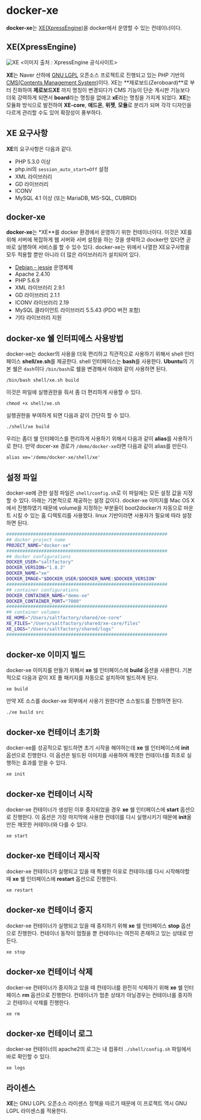 # docker-xe

**docker-xe**는 [XE(XpressEngine)](https://www.xpressengine.com/)을 docker에서 운영할 수 있는 컨테이너이다.


## XE(XpressEngine)

![XE](http://assets.hibrainapps.net/images/rest/data/498?size=full&m=1435845353)
<이미지 출처 : XpressEngine 공식사이트>

**XE**는 Naver 산하에 [GNU LGPL](https://en.wikipedia.org/wiki/GNU_Lesser_General_Public_License) 오픈소스 프로젝트로 진행되고 있는 PHP 기반의 [CMS(Contents Management System)](https://ko.wikipedia.org/wiki/%EC%A0%80%EC%9E%91%EB%AC%BC_%EA%B4%80%EB%A6%AC_%EC%8B%9C%EC%8A%A4%ED%85%9C)이다. XE는 **제로보드(Zeroboard)**로 부터 진화하여 **제로보드XE** 까지 명칭이 변경되다가 CMS 기능이 단순 게시판 기능보다 더욱 강력하게 되면서 **board**라는 명칭을 없애고 **xE**라는 명칭을 가지게 되었다. **XE**는 모듈화 방식으로 발전하여 **XE-core**, **애드온**, **위젯**, **모듈**로 분리가 되며 각각 디자인을 다르게 관리할 수도 있어 확장성이 풍부하다.

## XE 요구사항

**XE**의 요구사항은 다음과 같다.

* PHP 5.3.0 이상
* php.ini의 `session_auto_start=Off` 설정
* XML 라이브러리
* GD 라이브러리
* ICONV
* MySQL 4.1 이상 (또는 MariaDB, MS-SQL, CUBRID)

## docker-xe

**docker-xe**는 *XE**를 docker 환경에서 운영하기 위한 컨테이너이다. 이것은 XE를 위해 서버에 복잡하게 웹 서버와 서버 설정을 하는 것을 생략하고 docker만 있다면 곧바로 실행하여 서비스를 할 수 있수 있다. docker-xe는 위에서 나열한 XE요구사항을 모두 적용할 뿐만 아니라 더 많은 라이브러리가 설치되어 있다.

* [Debian - jessie](https://www.debian.org/releases/stable/amd64/release-notes/) 운영체제
* Apache 2.4.10
* PHP 5.6.9
* XML 라이브러리 2.9.1
* GD 라이브러리 2.1.1
* ICONV 라이브러리 2.19
* MySQL 클라이언트 라이브러리 5.5.43 (PDO 버전 포함)
* 기타 라이브러리 지원

## docker-xe 쉘 인터피에스 사용방법

docker-xe는 docker의 사용을 더욱 편리하고 직관적으로 사용하기 위해서 shell 인터페이스 **shell/xe.sh**를 제공한다. shell 인터페이스는 **bash**를 사용한다. **Ubuntu**의 기본 쉘은 `dash`이다 `/bin/bash`로 쉘을 변경해서 아래와 같이 사용하면 된다.

```
/bin/bash shell/xe.sh build
```

이것은 파일에 실행권한을 줘서 좀 더 편리하게 사용할 수 있다.

```
chmod +x shell/xe.sh
```

실행권한을 부여하게 되면 다음과 같이 간단히 할 수 있다.

```
./shell/xe build
```

우리는 좀더 쉘 인터페이스를 편리하게 사용하기 위해서 다음과 같이 **alias**를 사용하기로 한다. 만약 docer-xe 경로가 `/demo/docker-xe`라면 다음과 같이 alias를 만든다.

```
alias xe='/demo/docker-xe/shell/xe'
```

## 설정 파일

docker-xe에 관한 설정 파일은 `shell/config.sh`로 이 파일에는 모든 설정 값을 지정할 수 있다. 아래는 기본적으로 제공하는 설정 값이다. docker-xe 이미지를 Mac OS X에서 진행하였기 때문에 volume을 지정하는 부분들이 boot2docker가 자동으로 마운트 시킬 수 있는 홈 디렉토리를 사용했다. linux 기반이라면 사용자가 필요에 따라 설정하면 된다.

```sh
############################################################
## docker project name
PROJECT_NAME="docker-xe"
############################################################
## docker configurations
DOCKER_USER="saltfactory"
DOCKER_VERSION="1.8.3"
DOCKER_NAME="xe"
DOCKER_IMAGE="$DOCKER_USER/$DOCKER_NAME:$DOCKER_VERSION"
############################################################
## container configurations
DOCKER_CONTAINER_NAME="demo-xe"
DOCKER_CONTAINER_PORT="7000"
############################################################
## container volumes
XE_HOME="/Users/saltfactory/shared/xe-core"
XE_FILES="/Users/saltfactory/shared/xe-core/files"
XE_LOGS="/Users/saltfactory/shared/logs"
############################################################
```

## docker-xe 이미지 빌드

docker-xe 이미지를 만들기 위해서 **xe** 쉘 인터페이스에 **build** 옵션을 사용한다. 기본적으로 다음과 같이 XE 풀 패키지를 자동으로 설치하여 빌드하게 된다.

```
xe build
```

만약 XE 소스를 docker-xe 외부에서 사용기 원한다면 소스빌드를 진행하면 된다.

```
./xe build src
```

## docker-xe 컨테이너 초기화

docker-xe를 성공적으로 빌드하면 초기 시작을 해야하는데 **xe** 쉘 인터페이스에 **init** 옵션으로 진행한다. 이 옵션은 빌드된 이미지를 사용하여 깨끗한 컨테이너를 최초로 실행하는 효과를 얻을 수 있다.

```
xe init
```

## docker-xe 컨테이너 시작

docker-xe 컨테이너가 생성된 이후 중지되었을 경우 **xe** 쉘 인터페이스에 **start** 옵션으로 진행한다. 이 옵션은 가장 마지막에 사용한 컨테이를 다시 실행시키기 때문에 **init**올 만든 깨끗한 커테이너와 다를 수 있다.

```
xe start
````

## docker-xe 컨테이너 재시작

docker-xe 컨테이너가 실행되고 있을 때 특별한 이유로 컨테이너를 다시 시작해야할 때 **xe** 쉘 인터페이스에 **restart** 옵션으로 진행한다.

```
xe restart
```

## docker-xe 컨테이너 중지

docker-xe 컨테이너가 실행되고 있을 때 중지하기 위해 **xe** 쉘 인터페이스 **stop** 옵션으로 진행한다. 컨테이너 동작이 멈췄을 뿐 컨테이너는 여전히 존재하고 있는 상태로 만든다.

```
xe stop
```

## docker-xe 컨테이너 삭제

docker-xe 컨테이너가 중지하고 있을 때 컨테이너를 완전히 삭제하기 위해 **xe** 쉘 인터페이스 **rm** 옵션으로 진행한다. 컨테이너가 멈춘 상태가 아닐경우는 컨테이너를 중지하고 컨테이너 삭제를 진행한다.

```
xe rm
```

## docker-xe 컨테이너 로그

docker-xe 컨테이너의 apache2의 로그는 내 컴퓨터 `./shell/config.sh` 파일에서 바로 확인할 수 있다.

```
xe logs
```

## 라이센스

**XE**는 GNU LGPL 오픈소스 라이센스 정책을 따르기 때문에 이 프로젝트 역시 GNU LGPL 라이센스를 적용한다.
